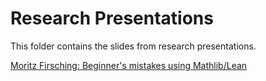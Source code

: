 # Research Presentations

This folder contains the slides from research presentations.

[Moritz Firsching: Beginner's mistakes using Mathlib/Lean](https://docs.google.com/presentation/d/1jyDV72KMvnN0Edb7dOWgTYS0Visl5B5GOslf4E_y1wE)

